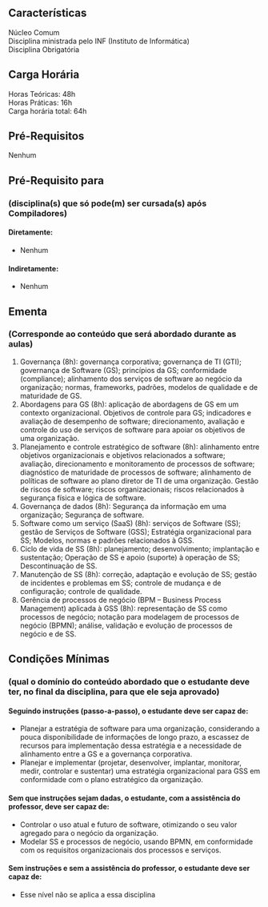 ## Características  
Núcleo Comum  
Disciplina ministrada pelo INF (Instituto de Informática)  
Disciplina Obrigatória  

## Carga Horária  
Horas Teóricas: 48h  
Horas Práticas: 16h  
Carga horária total: 64h  

## Pré-Requisitos   
Nenhum

## Pré-Requisito para  
### (disciplina(s) que só pode(m) ser cursada(s) após Compiladores)  
  
#### Diretamente:
* Nenhum

#### Indiretamente:  
* Nenhum

## Ementa  
### (Corresponde ao conteúdo que será abordado durante as aulas)  
1.  Governança (8h): governança corporativa; governança de TI (GTI); governança de Software (GS); princípios da GS; conformidade (compliance); alinhamento dos serviços de software ao negócio da organização; normas, frameworks, padrões, modelos de qualidade e de maturidade de GS.
2.  Abordagens para GS (8h): aplicação de abordagens de GS em um contexto organizacional. Objetivos de controle para GS; indicadores e avaliação de desempenho de software; direcionamento, avaliação e controle do uso de serviços de software para apoiar os objetivos de uma organização.
3.  Planejamento e controle estratégico de software (8h): alinhamento entre objetivos organizacionais e objetivos relacionados a software; avaliação, direcionamento e monitoramento de processos de software; diagnóstico de maturidade de processos de software; alinhamento de políticas de software ao plano diretor de TI de uma organização. Gestão de riscos de software; riscos organizacionais; riscos relacionados à segurança física e lógica de software.
4.  Governança de dados (8h): Segurança da informação em uma organização; Segurança de software.
5.  Software como um serviço (SaaS) (8h): serviços de Software (SS); gestão de Serviços de Software (GSS); Estratégia organizacional para SS; Modelos, normas e padrões relacionados à GSS.
6.  Ciclo de vida de SS (8h): planejamento; desenvolvimento; implantação e sustentação; Operação de SS e apoio (suporte) à operação de SS; Descontinuação de SS.
7.  Manutenção de SS (8h): correção, adaptação e evolução de SS; gestão de incidentes e problemas em SS; controle de mudança e de configuração; controle de qualidade.
8.  Gerência de processos de negócio (BPM – Business Process Management) aplicada à GSS (8h): representação de SS como processos de negócio; notação para modelagem de processos de negócio (BPMN); análise, validação e evolução de processos de negócio e de SS.  

## Condições Mínimas  
### (qual o domínio do conteúdo abordado que o estudante deve ter, no final da disciplina, para que ele seja aprovado)  

#### Seguindo instruções (passo-a-passo), o estudante deve ser capaz de:  
* Planejar a estratégia de software para uma organização, considerando a pouca disponibilidade de informações de longo prazo, a escassez de recursos para implementação dessa estratégia e a necessidade de alinhamento entre a GS e a governança corporativa.  
* Planejar e implementar (projetar, desenvolver, implantar, monitorar, medir, controlar e sustentar) uma estratégia organizacional para GSS em conformidade com o plano estratégico da organização.  

#### Sem que instruções sejam dadas, o estudante, com a assistência do professor, deve ser capaz de:  
* Controlar o uso atual e futuro de software, otimizando o seu valor agregado para o negócio da organização.  
* Modelar SS e processos de negócio, usando BPMN, em conformidade com os requisitos organizacionais dos processos e serviços.

#### Sem instruções e sem a assistência do professor, o estudante deve ser capaz de:  
* Esse nível não se aplica a essa disciplina